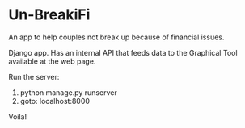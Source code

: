 # Un-BreakiFi
An app to help couples not break up because of financial issues. 

Django app. Has an internal API that feeds data to the Graphical Tool available at the web page.

Run the server:
  1. python manage.py runserver
  2. goto: localhost:8000

Voila!
